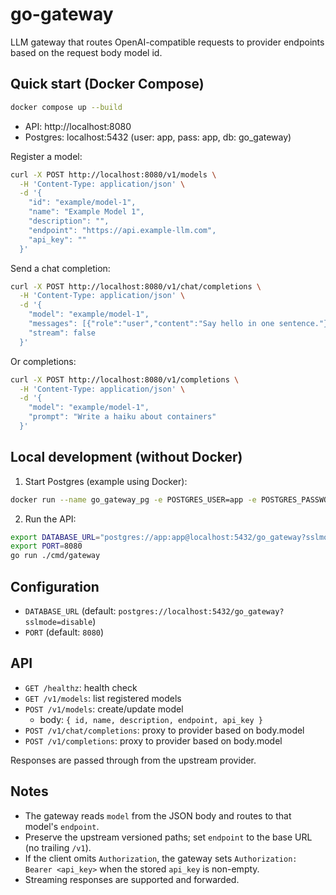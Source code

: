 # go-gateway

LLM gateway that routes OpenAI-compatible requests to provider endpoints based on the request body model id.

## Quick start (Docker Compose)

```bash
docker compose up --build
```

- API: http://localhost:8080
- Postgres: localhost:5432 (user: app, pass: app, db: go_gateway)

Register a model:
```bash
curl -X POST http://localhost:8080/v1/models \
  -H 'Content-Type: application/json' \
  -d '{
    "id": "example/model-1",
    "name": "Example Model 1",
    "description": "",
    "endpoint": "https://api.example-llm.com",
    "api_key": ""
  }'
```

Send a chat completion:
```bash
curl -X POST http://localhost:8080/v1/chat/completions \
  -H 'Content-Type: application/json' \
  -d '{
    "model": "example/model-1",
    "messages": [{"role":"user","content":"Say hello in one sentence."}],
    "stream": false
  }'
```

Or completions:
```bash
curl -X POST http://localhost:8080/v1/completions \
  -H 'Content-Type: application/json' \
  -d '{
    "model": "example/model-1",
    "prompt": "Write a haiku about containers"
  }'
```

## Local development (without Docker)

1) Start Postgres (example using Docker):
```bash
docker run --name go_gateway_pg -e POSTGRES_USER=app -e POSTGRES_PASSWORD=app -e POSTGRES_DB=go_gateway -p 5432:5432 -d postgres:16-alpine
```

2) Run the API:
```bash
export DATABASE_URL="postgres://app:app@localhost:5432/go_gateway?sslmode=disable"
export PORT=8080
go run ./cmd/gateway
```

## Configuration

- `DATABASE_URL` (default: `postgres://localhost:5432/go_gateway?sslmode=disable`)
- `PORT` (default: `8080`)

## API

- `GET /healthz`: health check
- `GET /v1/models`: list registered models
- `POST /v1/models`: create/update model
  - body: `{ id, name, description, endpoint, api_key }`
- `POST /v1/chat/completions`: proxy to provider based on body.model
- `POST /v1/completions`: proxy to provider based on body.model

Responses are passed through from the upstream provider.

## Notes

- The gateway reads `model` from the JSON body and routes to that model's `endpoint`.
- Preserve the upstream versioned paths; set `endpoint` to the base URL (no trailing `/v1`).
- If the client omits `Authorization`, the gateway sets `Authorization: Bearer <api_key>` when the stored `api_key` is non-empty.
- Streaming responses are supported and forwarded.
